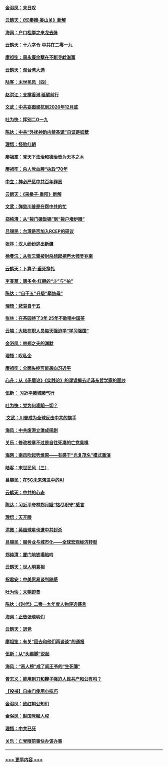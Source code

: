 #### [金浴凤：末日叹](../pages/nsc993/n11752359.md?t=12291402) 
#### [云鹤天：《忆秦娥‧娄山关》新解](../pages/nsc993/n11752348.md?t=12291402) 
#### [海网：户口松绑之来龙去脉](../pages/nsc993/n11752328.md?t=12291402) 
#### [云鹤天：十六字令‧中共在二零一九](../pages/nsc993/n11752305.md?t=12291402) 
#### [廖祖笙：周永康余孽在不断寻衅滋事](../pages/nsc993/n11751013.md?t=12291402) 
#### [云鹤天：观台湾大选](../pages/nsc993/n11751007.md?t=12291402) 
#### [陆客：末世民风（四）](../pages/nsc993/n11749203.md?t=12291402) 
#### [赵洪江：支撑香港 砥砺前行](../pages/nsc993/n11748482.md?t=12291402) 
#### [文武：中共妄图顽抗到2020年12月底](../pages/nsc993/n11748446.md?t=12291402) 
#### [吐为快：挥别二O一九](../pages/nsc993/n11748411.md?t=12291402) 
#### [陈达：中共“外扰神韵内禁圣诞”自证是妖孽](../pages/nsc993/n11748226.md?t=12291402) 
#### [理悟：怪胎红朝](../pages/nsc993/n11748206.md?t=12291402) 
#### [廖祖笙：党天下法治和德治皆为无本之木](../pages/nsc993/n11748135.md?t=12291402) 
#### [廖祖笙：杀人党血腥“执政”70年](../pages/nsc993/n11745144.md?t=12291402) 
#### [中立：神必严惩中共百年罪恶](../pages/nsc993/n11744970.md?t=12291402) 
#### [云鹤天：《采桑子‧重阳》新解](../pages/nsc993/n11744948.md?t=12291402) 
#### [文武：弹劾川普是在帮中共的忙](../pages/nsc993/n11744758.md?t=12291402) 
#### [郑纯清：从“挨门砸饭锅”到“挨户堵炉眼”](../pages/nsc993/n11744745.md?t=12291402) 
#### [吕锡民：台湾是否加入RCEP的研议](../pages/nsc993/n11744701.md?t=12291402) 
#### [张林：汉人纷纷逃出新疆](../pages/nsc993/n11743530.md?t=12291402) 
#### [徐曼沅：从张云雷被封杀想起相声大师吴兆南](../pages/nsc993/n11741816.md?t=12291402) 
#### [云鹤天：卜算子‧垂死挣扎](../pages/nsc993/n11739956.md?t=12291402) 
#### [李春草：唐多令‧红朝的“斗”与“拍”](../pages/nsc993/n11739830.md?t=12291402) 
#### [陈达：“自干五”升级“牵妨母”](../pages/nsc993/n11739724.md?t=12291402) 
#### [理悟：悲哀自干五](../pages/nsc993/n11739547.md?t=12291402) 
#### [张林：在茶园待了3年 25年不敢喝中国茶](../pages/nsc993/n11739240.md?t=12291402) 
#### [云端：大陆在职人员每天强迫学“学习强国”](../pages/nsc993/n11738735.md?t=12291402) 
#### [金浴凤：林郑之夫的渊默](../pages/nsc993/n11737735.md?t=12291402) 
#### [理悟：叹私企](../pages/nsc993/n11737715.md?t=12291402) 
#### [廖祖笙：全面失控可能袭向习近平](../pages/nsc993/n11737704.md?t=12291402) 
#### [心升：从《矛盾论》《实践论》的谬误揭去毛泽东哲学家的面纱](../pages/nsc993/n11736962.md?t=12291402) 
#### [伍新： 习近平赌城赌气行](../pages/nsc993/n11736929.md?t=12291402) 
#### [吐为快：党为何凌蹈一切？](../pages/nsc993/n11736915.md?t=12291402) 
#### [ 文武：川普成为全球反击中共的旗手](../pages/nsc993/n11736882.md?t=12291402) 
#### [海风：中共废港立澳成闹剧](../pages/nsc993/n11735857.md?t=12291402) 
#### [关乐：修改校章不过是自往死凑的亡党臭棋](../pages/nsc993/n11735097.md?t=12291402) 
#### [海网：南风吹起势燎原——有感于“光复茂名”模式重演](../pages/nsc993/n11732308.md?t=12291402) 
#### [陆客：末世民风（三）](../pages/nsc993/n11732211.md?t=12291402) 
#### [吕锡民：在5G未来演进中的AI](../pages/nsc993/n11730010.md?t=12291402) 
#### [云鹤天：中共的心态](../pages/nsc993/n11729906.md?t=12291402) 
#### [陈达：习近平夸林郑月娥“恪尽职守”感言](../pages/nsc993/n11729881.md?t=12291402) 
#### [理悟：天开眼](../pages/nsc993/n11729699.md?t=12291402) 
#### [洪微：英超球星也遭中共封杀](../pages/nsc993/n11727243.md?t=12291402) 
#### [吕锡民：服务业与城市化——全球宏观经济转型](../pages/nsc993/n11725845.md?t=12291402) 
#### [郑纯清：厦门地铁塌陷吟](../pages/nsc993/n11725813.md?t=12291402) 
#### [云鹤天：世人明真相](../pages/nsc993/n11725621.md?t=12291402) 
#### [祝君安：中美贸易谈判随感](../pages/nsc993/n11725609.md?t=12291402) 
#### [吐为快：末朝即景](../pages/nsc993/n11723365.md?t=12291402) 
#### [陈达：《时代》二零一九年度人物评选感言](../pages/nsc993/n11723337.md?t=12291402) 
#### [海网：正告张晓明们](../pages/nsc993/n11723228.md?t=12291402) 
#### [云鹤天：退党](../pages/nsc993/n11723056.md?t=12291402) 
#### [廖祖笙：有关“回去和他们再谈谈”的通报](../pages/nsc993/n11722442.md?t=12291402) 
#### [伍新：从“头踢脚”说起](../pages/nsc993/n11722429.md?t=12291402) 
#### [海风：“恶人榜”成了阎王爷的“生死簿”](../pages/nsc993/n11722272.md?t=12291402) 
#### [胥志义：能用剌刀和鞭子强迫人民共产和公有吗？](../pages/nsc993/n11720569.md?t=12291402) 
#### [【投书】自由门使用小技巧](../pages/nsc993/n11720180.md?t=12291402) 
#### [金浴凤：致红朝公知们](../pages/nsc993/n11720563.md?t=12291402) 
#### [金浴凤：赵国党赋人权](../pages/nsc993/n11720533.md?t=12291402) 
#### [理悟：中共已死](../pages/nsc993/n11720233.md?t=12291402) 
#### [关乐：亡党眼前事快办该办事](../pages/nsc993/n11719160.md?t=12291402) 

----
#### [ >>> 更早内容 <<< ](../indexes/nsc993-earlier.md)
